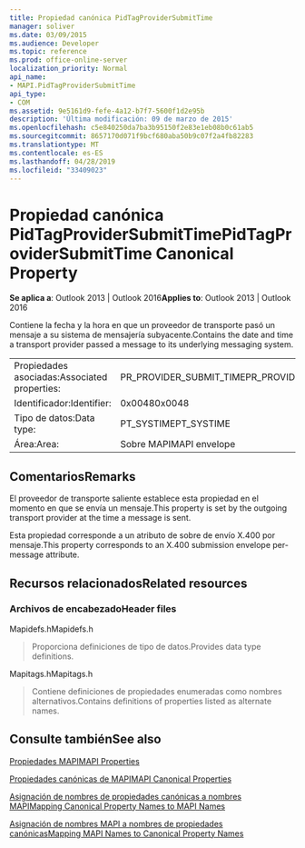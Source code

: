 ```yaml
---
title: Propiedad canónica PidTagProviderSubmitTime
manager: soliver
ms.date: 03/09/2015
ms.audience: Developer
ms.topic: reference
ms.prod: office-online-server
localization_priority: Normal
api_name:
- MAPI.PidTagProviderSubmitTime
api_type:
- COM
ms.assetid: 9e5161d9-fefe-4a12-b7f7-5600f1d2e95b
description: 'Última modificación: 09 de marzo de 2015'
ms.openlocfilehash: c5e840250da7ba3b95150f2e83e1eb08b0c61ab5
ms.sourcegitcommit: 8657170d071f9bcf680aba50b9c07f2a4fb82283
ms.translationtype: MT
ms.contentlocale: es-ES
ms.lasthandoff: 04/28/2019
ms.locfileid: "33409023"
---
```

# <a name="pidtagprovidersubmittime-canonical-property"></a><span data-ttu-id="2e25b-103">Propiedad canónica PidTagProviderSubmitTime</span><span class="sxs-lookup"><span data-stu-id="2e25b-103">PidTagProviderSubmitTime Canonical Property</span></span>

  
  
<span data-ttu-id="2e25b-104">**Se aplica a**: Outlook 2013 | Outlook 2016</span><span class="sxs-lookup"><span data-stu-id="2e25b-104">**Applies to**: Outlook 2013 | Outlook 2016</span></span> 
  
<span data-ttu-id="2e25b-105">Contiene la fecha y la hora en que un proveedor de transporte pasó un mensaje a su sistema de mensajería subyacente.</span><span class="sxs-lookup"><span data-stu-id="2e25b-105">Contains the date and time a transport provider passed a message to its underlying messaging system.</span></span>
  
|||
|:-----|:-----|
|<span data-ttu-id="2e25b-106">Propiedades asociadas:</span><span class="sxs-lookup"><span data-stu-id="2e25b-106">Associated properties:</span></span>  <br/> |<span data-ttu-id="2e25b-107">PR_PROVIDER_SUBMIT_TIME</span><span class="sxs-lookup"><span data-stu-id="2e25b-107">PR_PROVIDER_SUBMIT_TIME</span></span>  <br/> |
|<span data-ttu-id="2e25b-108">Identificador:</span><span class="sxs-lookup"><span data-stu-id="2e25b-108">Identifier:</span></span>  <br/> |<span data-ttu-id="2e25b-109">0x0048</span><span class="sxs-lookup"><span data-stu-id="2e25b-109">0x0048</span></span>  <br/> |
|<span data-ttu-id="2e25b-110">Tipo de datos:</span><span class="sxs-lookup"><span data-stu-id="2e25b-110">Data type:</span></span>  <br/> |<span data-ttu-id="2e25b-111">PT_SYSTIME</span><span class="sxs-lookup"><span data-stu-id="2e25b-111">PT_SYSTIME</span></span>  <br/> |
|<span data-ttu-id="2e25b-112">Área:</span><span class="sxs-lookup"><span data-stu-id="2e25b-112">Area:</span></span>  <br/> |<span data-ttu-id="2e25b-113">Sobre MAPI</span><span class="sxs-lookup"><span data-stu-id="2e25b-113">MAPI envelope</span></span>  <br/> |
   
## <a name="remarks"></a><span data-ttu-id="2e25b-114">Comentarios</span><span class="sxs-lookup"><span data-stu-id="2e25b-114">Remarks</span></span>

<span data-ttu-id="2e25b-115">El proveedor de transporte saliente establece esta propiedad en el momento en que se envía un mensaje.</span><span class="sxs-lookup"><span data-stu-id="2e25b-115">This property is set by the outgoing transport provider at the time a message is sent.</span></span>
  
<span data-ttu-id="2e25b-116">Esta propiedad corresponde a un atributo de sobre de envío X.400 por mensaje.</span><span class="sxs-lookup"><span data-stu-id="2e25b-116">This property corresponds to an X.400 submission envelope per-message attribute.</span></span> 
  
## <a name="related-resources"></a><span data-ttu-id="2e25b-117">Recursos relacionados</span><span class="sxs-lookup"><span data-stu-id="2e25b-117">Related resources</span></span>

### <a name="header-files"></a><span data-ttu-id="2e25b-118">Archivos de encabezado</span><span class="sxs-lookup"><span data-stu-id="2e25b-118">Header files</span></span>

<span data-ttu-id="2e25b-119">Mapidefs.h</span><span class="sxs-lookup"><span data-stu-id="2e25b-119">Mapidefs.h</span></span>
  
> <span data-ttu-id="2e25b-120">Proporciona definiciones de tipo de datos.</span><span class="sxs-lookup"><span data-stu-id="2e25b-120">Provides data type definitions.</span></span>
    
<span data-ttu-id="2e25b-121">Mapitags.h</span><span class="sxs-lookup"><span data-stu-id="2e25b-121">Mapitags.h</span></span>
  
> <span data-ttu-id="2e25b-122">Contiene definiciones de propiedades enumeradas como nombres alternativos.</span><span class="sxs-lookup"><span data-stu-id="2e25b-122">Contains definitions of properties listed as alternate names.</span></span>
    
## <a name="see-also"></a><span data-ttu-id="2e25b-123">Consulte también</span><span class="sxs-lookup"><span data-stu-id="2e25b-123">See also</span></span>



[<span data-ttu-id="2e25b-124">Propiedades MAPI</span><span class="sxs-lookup"><span data-stu-id="2e25b-124">MAPI Properties</span></span>](mapi-properties.md)
  
[<span data-ttu-id="2e25b-125">Propiedades canónicas de MAPI</span><span class="sxs-lookup"><span data-stu-id="2e25b-125">MAPI Canonical Properties</span></span>](mapi-canonical-properties.md)
  
[<span data-ttu-id="2e25b-126">Asignación de nombres de propiedades canónicas a nombres MAPI</span><span class="sxs-lookup"><span data-stu-id="2e25b-126">Mapping Canonical Property Names to MAPI Names</span></span>](mapping-canonical-property-names-to-mapi-names.md)
  
[<span data-ttu-id="2e25b-127">Asignación de nombres MAPI a nombres de propiedades canónicas</span><span class="sxs-lookup"><span data-stu-id="2e25b-127">Mapping MAPI Names to Canonical Property Names</span></span>](mapping-mapi-names-to-canonical-property-names.md)

